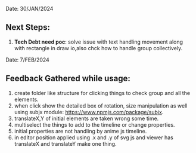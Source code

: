 Date: 30/JAN/2024
## Next Steps: 

1. **Tech Debt need poc**: solve issue with text handling movement along with rectangle in draw io,also chck how to handle group collectively.

Date: 7/FEB/2024
## Feedback Gathered while usage:

1. create folder like structure for clicking things to check group and all the elements. 
2. when click show the detailed box of rotation, size manipulation as well using subjx module: https://www.npmjs.com/package/subjx.
3. translateX,Y of initial elements are taken wrong some time. 
4. multiselect the things to add to the timeline or change properties.
5. initial properties are not handling by anime js timeline.
6. in editor position applied using .x and .y of svg js and viewer has translateX and translateY make one thing.